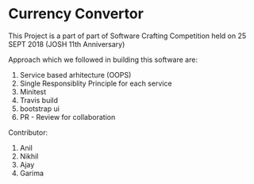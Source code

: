 # Currency Convertor

This Project is a part of part of  Software Crafting Competition held on 25 SEPT 2018 (JOSH 11th Anniversary)

Approach which we followed in building this software are:
1. Service based arhitecture (OOPS)
2. Single Responsiblity Principle for each service
3. Minitest
4. Travis build
5. bootstrap ui
6. PR - Review for collaboration

Contributor:
1. Anil
2. Nikhil
3. Ajay
4. Garima
